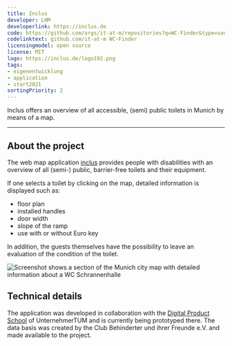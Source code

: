 ```yaml
---
title: Inclus
developer: LHM
developerlink: https://inclus.de
code: https://github.com/orgs/it-at-m/repositories?q=WC-Finder&type=source
codelinktext: github.com/it-at-m WC-Finder
licensingmodel: open source
license: MIT
logo: https://inclus.de/logo192.png
tags:
- eigenentwicklung
- application
- start2021
sortingPriority: 2
---
```

Inclus offers an overview of all accessible, (semi) public toilets in Munich by means of a map.

---

## About the project

The web map application [inclus](https://inclus.de) provides people with disabilities with an overview of all (semi-) public, barrier-free toilets and their equipment.

If one selects a toilet by clicking on the map, detailed information is displayed such as:

* floor plan
* installed handles
* door width
* slope of the ramp
* use with or without Euro key

In addition, the guests themselves have the possibility to leave an evaluation of the condition of the toilet.

![Screenshot shows a section of the Munich city map with detailed information about a WC Schrannenhalle](/inhouse/Inclus_Screenshot.jpg)


## Technical details

The application was developed in collaboration with the [Digital Product School](https://www.digitalproductschool.io) of UnternehmerTUM and is currently being prototyped there. The data basis was created by the Club Behinderter und ihrer Freunde e.V. and made available to the project.

